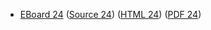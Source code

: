 * [EBoard 24](../eboards/eboard.24.html)
  ([Source 24](../eboards/eboard.24.md))
  ([HTML 24](../eboards/eboard.24.html))
  ([PDF 24](../eboards/eboard.24.pdf))
